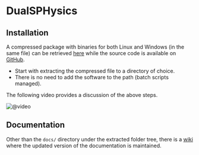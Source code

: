 # DualSPHysics

## Installation

A compressed package with binaries for both Linux and Windows (in the same file) can be retrieved [here](https://dual.sphysics.org/downloads/) while the source code is available on [GitHub](https://github.com/DualSPHysics/DualSPHysics).

- Start with extracting the compressed file to a directory of choice.
- There is no need to add the software to the path (batch scripts managed).

The following video provides a discussion of the above steps.

![@video](https://www.youtube.com/embed/_sL1iQUJfs8?si=LauFxw71VxstQ3qf)

## Documentation

Other than the `docs/` directory under the extracted folder tree, there is a [wiki](https://github.com/DualSPHysics/DualSPHysics/wiki) where the updated version of the documentation is maintained.
